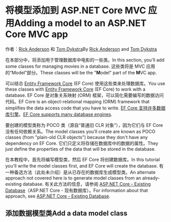 # <a name="adding-a-model-to-an-aspnet-core-mvc-app"></a><span data-ttu-id="355bd-101">将模型添加到 ASP.NET Core MVC 应用</span><span class="sxs-lookup"><span data-stu-id="355bd-101">Adding a model to an ASP.NET Core MVC app</span></span>

<span data-ttu-id="355bd-102">作者：[Rick Anderson](https://twitter.com/RickAndMSFT) 和 [Tom Dykstra](https://github.com/tdykstra)</span><span class="sxs-lookup"><span data-stu-id="355bd-102">By [Rick Anderson](https://twitter.com/RickAndMSFT) and [Tom Dykstra](https://github.com/tdykstra)</span></span>

<span data-ttu-id="355bd-103">在本部分中，将添加用于管理数据库中电影的一些类。</span><span class="sxs-lookup"><span data-stu-id="355bd-103">In this section, you'll add some classes for managing movies in a database.</span></span> <span data-ttu-id="355bd-104">这些类将是 MVC 应用的“Model”部分。</span><span class="sxs-lookup"><span data-stu-id="355bd-104">These classes will be the "**M**odel" part of the **M**VC app.</span></span>

<span data-ttu-id="355bd-105">可以结合 [Entity Framework Core](/ef/core) (EF Core) 使用这些类来处理数据库。</span><span class="sxs-lookup"><span data-stu-id="355bd-105">You use these classes with [Entity Framework Core](/ef/core) (EF Core) to work with a database.</span></span> <span data-ttu-id="355bd-106">EF Core 是对象关系映射 (ORM) 框架，可以简化需要编写的数据访问代码。</span><span class="sxs-lookup"><span data-stu-id="355bd-106">EF Core is an object-relational mapping (ORM) framework that simplifies the data access code that you have to write.</span></span> <span data-ttu-id="355bd-107">[EF Core 支持许多数据库引擎](/ef/core/providers/)。</span><span class="sxs-lookup"><span data-stu-id="355bd-107">[EF Core supports many database engines](/ef/core/providers/).</span></span>

<span data-ttu-id="355bd-108">要创建的模型类称为 POCO 类（源自“普通旧 CLR 对象”），因为它们与 EF Core 没有任何依赖关系。</span><span class="sxs-lookup"><span data-stu-id="355bd-108">The model classes you'll create are known as POCO classes (from "plain-old CLR objects") because they don't have any dependency on EF Core.</span></span> <span data-ttu-id="355bd-109">它们只定义将存储在数据库中的数据的属性。</span><span class="sxs-lookup"><span data-stu-id="355bd-109">They just define the properties of the data that will be stored in the database.</span></span>

<span data-ttu-id="355bd-110">在本教程中，首先将编写模型类，然后 EF Core 将创建数据库。</span><span class="sxs-lookup"><span data-stu-id="355bd-110">In this tutorial you'll write the model classes first, and EF Core will create the database.</span></span> <span data-ttu-id="355bd-111">有一种备选方法（此处未介绍）是从已存在的数据库生成模型类。</span><span class="sxs-lookup"><span data-stu-id="355bd-111">An alternate approach not covered here is to generate model classes from an already-existing database.</span></span> <span data-ttu-id="355bd-112">有关此方法的信息，请参阅 [ASP.NET Core - Existing Database](/ef/core/get-started/aspnetcore/existing-db)（ASP.NET Core - 现有数据库）。</span><span class="sxs-lookup"><span data-stu-id="355bd-112">For information about that approach, see [ASP.NET Core - Existing Database](/ef/core/get-started/aspnetcore/existing-db).</span></span>

## <a name="add-a-data-model-class"></a><span data-ttu-id="355bd-113">添加数据模型类</span><span class="sxs-lookup"><span data-stu-id="355bd-113">Add a data model class</span></span>
